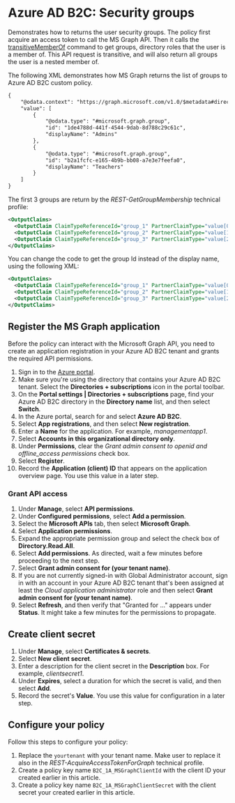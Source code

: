 # Azure AD B2C: Security groups

Demonstrates how to returns the user security groups. The policy first acquire an access token to call the MS Graph API. Then it calls the [transitiveMemberOf](https://docs.microsoft.com/graph/api/user-list-transitivememberof?view=graph-rest-1.0&tabs=http) command to get groups, directory roles that the user is a member of. This API request is transitive, and will also return all groups the user is a nested member of.

The following XML demonstrates how MS Graph returns the list of groups to Azure AD B2C custom policy. 

```xml
{
    "@odata.context": "https://graph.microsoft.com/v1.0/$metadata#directoryObjects(id,displayName)",
    "value": [
        {
            "@odata.type": "#microsoft.graph.group",
            "id": "1de4788d-441f-4544-9dab-8d788c29c61c",
            "displayName": "Admins"
        },
        {
            "@odata.type": "#microsoft.graph.group",
            "id": "b2a1fcfc-e165-4b9b-bb08-a7e3e7feefa0",
            "displayName": "Teachers"
        }
    ]
}
```

The first 3 groups are return by the *REST-GetGroupMembership* technical profile:

```xml
<OutputClaims>
  <OutputClaim ClaimTypeReferenceId="group_1" PartnerClaimType="value[0].displayName" />
  <OutputClaim ClaimTypeReferenceId="group_2" PartnerClaimType="value[1].displayName" />
  <OutputClaim ClaimTypeReferenceId="group_3" PartnerClaimType="value[2].displayName" />
</OutputClaims>
```

You can change the code to get the group Id instead of the display name, using the following XML:

```xml
<OutputClaims>
  <OutputClaim ClaimTypeReferenceId="group_1" PartnerClaimType="value[0].id" />
  <OutputClaim ClaimTypeReferenceId="group_2" PartnerClaimType="value[1].id" />
  <OutputClaim ClaimTypeReferenceId="group_3" PartnerClaimType="value[2].id" />
</OutputClaims>
```

## Register the MS Graph application

Before the policy can interact with the Microsoft Graph API, you need to create an application registration in your Azure AD B2C tenant and grants the required API permissions.

1. Sign in to the [Azure portal](https://portal.azure.com).
1. Make sure you're using the directory that contains your Azure AD B2C tenant. Select the **Directories + subscriptions** icon in the portal toolbar.
1. On the **Portal settings | Directories + subscriptions** page, find your Azure AD B2C directory in the **Directory name** list, and then select **Switch**.
1. In the Azure portal, search for and select **Azure AD B2C**.
1. Select **App registrations**, and then select **New registration**.
1. Enter a **Name** for the application. For example, *managementapp1*.
1. Select **Accounts in this organizational directory only**.
1. Under **Permissions**, clear the *Grant admin consent to openid and offline_access permissions* check box.
1. Select **Register**.
1. Record the **Application (client) ID** that appears on the application overview page. You use this value in a later step.

### Grant API access

1. Under **Manage**, select **API permissions**.
1. Under **Configured permissions**, select **Add a permission**.
1. Select the **Microsoft APIs** tab, then select **Microsoft Graph**.
1. Select **Application permissions**.
1. Expand the appropriate permission group and select the check box of **Directory.Read.All**.
1. Select **Add permissions**. As directed, wait a few minutes before proceeding to the next step.
1. Select **Grant admin consent for (your tenant name)**.
1. If you are not currently signed-in with Global Administrator account, sign in with an account in your Azure AD B2C tenant that's been assigned at least the *Cloud application administrator* role and then select **Grant admin consent for (your tenant name)**.
1. Select **Refresh**, and then verify that "Granted for ..." appears under **Status**. It might take a few minutes for the permissions to propagate.

## Create client secret

1. Under **Manage**, select **Certificates & secrets**.
1. Select **New client secret**.
1. Enter a description for the client secret in the **Description** box. For example, *clientsecret1*.
1. Under **Expires**, select a duration for which the secret is valid, and then select **Add**.
1. Record the secret's **Value**. You use this value for configuration in a later step.

## Configure your policy

Follow this steps to configure your policy:

1. Replace the `yourtenant` with your tenant name. Make user to replace it also in the *REST-AcquireAccessTokenForGraph* technical profile.
1. Create a policy key name `B2C_1A_MSGraphClientId` with the client ID your created earlier in this article.
1. Create a policy key name `B2C_1A_MSGraphClientSecret` with the client secret your created earlier in this article.